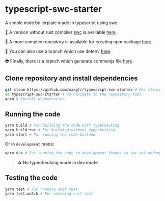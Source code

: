 # typescript-swc-starter

A simple node boilerplate made in typescript using swc.

👻 A version without rust compiler [swc](https://swc.rs/) is available [here](https://github.com/maxgfr/boilerplate-typescript-node).

🤖 A more complex repository is available for creating npm package [here](https://github.com/maxgfr/typescript-boilerplate-package).

👾 You can also use a branch which use dotenv [here](https://github.com/maxgfr/typescript-swc-starter/tree/with-dotenv).

👽 Finally, there is a branch which generate commonjs file [here](https://github.com/maxgfr/typescript-swc-starter/tree/cj).

## Clone repository and install dependencies

```sh
git clone https://github.com/maxgfr/typescript-swc-starter # For cloning the repository
cd typescript-swc-starter # To navigate to the repository root
yarn # Install dependencies
```

## Running the code

```sh
yarn build # For building the code with typechecking
yarn build:swc # For building without typechecking
yarn start # For running the code builded
```

Or in `development` mode:

```sh
yarn dev # For running the code in development thanks to swc and nodemon
```

> **:warning: No typechecking made in dev mode**

## Testing the code

```sh
yarn test # For running unit test
yarn test:watch # For watching unit test
```

